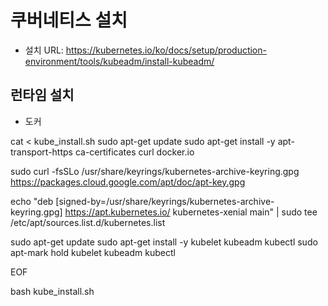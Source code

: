 # 쿠버네티스 설치 
- 설치 URL: https://kubernetes.io/ko/docs/setup/production-environment/tools/kubeadm/install-kubeadm/

## 런타임 설치
- 도커

cat <<EOF > kube_install.sh
sudo apt-get update
sudo apt-get install -y apt-transport-https ca-certificates curl docker.io

sudo curl -fsSLo /usr/share/keyrings/kubernetes-archive-keyring.gpg https://packages.cloud.google.com/apt/doc/apt-key.gpg

echo "deb [signed-by=/usr/share/keyrings/kubernetes-archive-keyring.gpg] https://apt.kubernetes.io/ kubernetes-xenial main" | sudo tee /etc/apt/sources.list.d/kubernetes.list

sudo apt-get update
sudo apt-get install -y kubelet kubeadm kubectl
sudo apt-mark hold kubelet kubeadm kubectl

EOF


bash kube_install.sh
